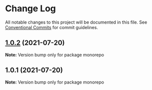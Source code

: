 # Change Log

All notable changes to this project will be documented in this file.
See [Conventional Commits](https://conventionalcommits.org) for commit guidelines.

## [1.0.2](https://github.com/martinvergara26/monorepo/compare/v1.0.1...v1.0.2) (2021-07-20)

**Note:** Version bump only for package monorepo





## 1.0.1 (2021-07-20)

**Note:** Version bump only for package monorepo

